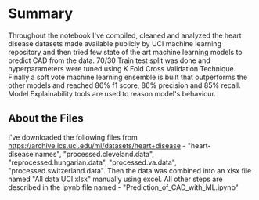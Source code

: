 # Summary
Throughout the notebook I've compiled, cleaned and analyzed the heart disease datasets made available publicly by UCI machine learning repository and then tried few state of the art machine learning models to predict CAD from the data. 70/30 Train test split was done and hyperparameters were tuned using K Fold Cross Validation Technique. Finally a soft vote machine learning ensemble is built that outperforms the other models and reached 86% f1 score, 86% precision and 85% recall. Model Explainability tools are used to reason model's behaviour.
## About the Files
I've downloaded the following files from https://archive.ics.uci.edu/ml/datasets/heart+disease - "heart-disease.names", "processed.cleveland.data", "reprocessed.hungarian.data", "processed.va.data", "processed.switzerland.data". Then the data was combined into an xlsx file named "All data UCI.xlsx" manually using excel. All other steps are described in the ipynb file named - "Prediction_of_CAD_with_ML.ipynb"
